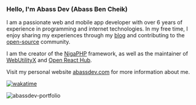 ### Hello, I'm Abass Dev (Abass Ben Cheik)

 I am a passionate web and mobile app developer with over 6 years of experience in programming and internet technologies.
 In my free time, I enjoy sharing my experiences through my [blog](https://abassdev.com/blog) and contributing to the [open-source](https://github.com/abass-dev) community.
 
 I am the creator of the [NigaPHP](https://github.com/nigaphp) framework, as well as the maintainer of [WebUtilityX](https://apps.abassdev.com) and [Open React Hub](https://orh.vercel.app).

Visit my personal website [abassdev.com](https://abassdev.com) for more information about me.

[![wakatime](https://wakatime.com/badge/user/072e7dc4-793a-4d70-86fe-15b01af3a38b/project/c9ca7924-4c3d-4ce8-b244-9591bfa93f03.svg)](https://wakatime.com/badge/user/072e7dc4-793a-4d70-86fe-15b01af3a38b/project/c9ca7924-4c3d-4ce8-b244-9591bfa93f03)

![abassdev-portfolio](https://github.com/user-attachments/assets/30973d0c-b9da-4656-8a03-f5bf45ab7eb2)
